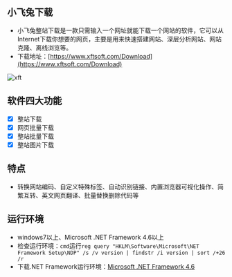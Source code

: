 ## 小飞兔下载

- 小飞兔整站下载是一款只需输入一个网址就能下载一个网站的软件，它可以从Internet下载你想要的网页，主要是用来快速搭建网站、深层分析网站、网站克隆、离线浏览等。
- 下载地址：[https://www.xftsoft.com/Download](https://www.xftsoft.com/Download)

![xft](https://xftsoft.github.io/static/image/xft.png)

## 软件四大功能

- [x] 整站下载
- [x] 网页批量下载
- [x] 整站批量下载
- [x] 整站图片下载

## 特点

- 转换网站编码、自定义特殊标签、自动识别链接、内置浏览器可视化操作、简繁互转、英文网页翻译、批量替换删除代码等

## 运行环境

- windows7以上、Microsoft .NET Framework 4.6以上
- 检查运行环境：`cmd`运行`reg query "HKLM\Software\Microsoft\NET Framework Setup\NDP" /s /v version | findstr /i version | sort /+26 /r`
- 下载.NET Framework运行环境：[Microsoft .NET Framework 4.6](https://download.microsoft.com/download/C/3/A/C3A5200B-D33C-47E9-9D70-2F7C65DAAD94/NDP46-KB3045557-x86-x64-AllOS-ENU.exe)
